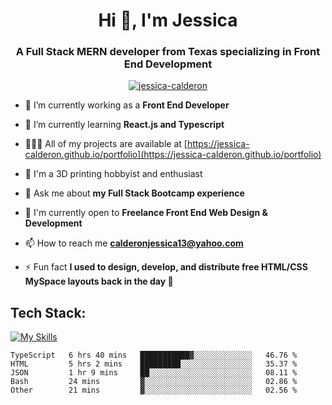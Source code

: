 <h1 align="center">Hi 👋, I'm Jessica</h1>
<h3 align="center">A Full Stack MERN developer from Texas specializing in Front End Development</h3>

<p align="center"> <a href="https://github.com/ryo-ma/github-profile-trophy"><img src="https://github-profile-trophy.vercel.app/?username=jessica-calderon&theme=dracula" alt="jessica-calderon" /></a> </p>

- 💼 I’m currently working as a **Front End Developer**

- 🌱 I’m currently learning **React.js and Typescript**

- 👩🏻‍💻 All of my projects are available at [https://jessica-calderon.github.io/portfolio](https://jessica-calderon.github.io/portfolio)

- 🤖 I'm a 3D printing hobbyist and enthusiast

- 💬 Ask me about **my Full Stack Bootcamp experience**

- 📖 I'm currently open to **Freelance Front End Web Design & Development**

- 📫 How to reach me **calderonjessica13@yahoo.com**

- ⚡ Fun fact **I used to design, develop, and distribute free HTML/CSS MySpace layouts back in the day 🫣**


<h2>Tech Stack:</h2>
 
[![My Skills](https://skillicons.dev/icons?i=html,css,md,bootstrap,js,jquery,nodejs,express,jest,mongodb,mysql,codepen,git,github,gitlab,heroku,ai,ps,bash,powershell,raspberrypi,regex,typescript,vscode,wordpress)](https://skillicons.dev)</span>


<!--START_SECTION:waka-->

```text
TypeScript   6 hrs 40 mins   ███████████▓░░░░░░░░░░░░░   46.76 %
HTML         5 hrs 2 mins    █████████░░░░░░░░░░░░░░░░   35.37 %
JSON         1 hr 9 mins     ██░░░░░░░░░░░░░░░░░░░░░░░   08.11 %
Bash         24 mins         ▓░░░░░░░░░░░░░░░░░░░░░░░░   02.86 %
Other        21 mins         ▓░░░░░░░░░░░░░░░░░░░░░░░░   02.56 %
```

<!--END_SECTION:waka-->

